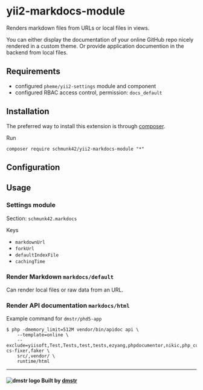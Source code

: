 yii2-markdocs-module
====================

Renders markdown files from URLs or local files in views.

You can either display the documentation of your online GitHub repo nicely rendered in a custom theme. Or provide application documention in the backend from local files.


Requirements
------------

- configured `pheme/yii2-settings` module and component
- configured RBAC access control, permission: `docs_default`


Installation
------------

The preferred way to install this extension is through [composer](http://getcomposer.org/download/).

Run

```
composer require schmunk42/yii2-markdocs-module "*"
```

Configuration
-------------



Usage
-----

### Settings module

Section: `schmunk42.markdocs`

Keys

- `markdownUrl`
- `forkUrl`
- `defaultIndexFile`
- `cachingTime`

### Render Markdown `markdocs/default`

Can render local files or raw data from an URL.

### Render API documentation `markdocs/html`

Example command for `dmstr/phd5-app`

    $ php -dmemory_limit=512M vendor/bin/apidoc api \
        --template=online \
        --exclude=yiisoft,Test,Tests,test,tests,ezyang,phpdocumentor,nikic,php_codesniffer,phptidy,php-cs-fixer,faker \
        src/,vendor/ \
        runtime/html

---

#### ![dmstr logo](http://t.phundament.com/dmstr-16-cropped.png) Built by [dmstr](http://diemeisterei.de)        
